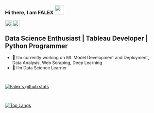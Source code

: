 ### Hi there, I am FALEX <img src="https://raw.githubusercontent.com/iampavangandhi/iampavangandhi/master/gifs/Hi.gif" width="30px"></h2>

<a href="https://www.linkedin.com/in/falex-soj-920a54179">
  <img align="left" alt="Falex's Linkdein" width="22px" src="https://cdn.jsdelivr.net/npm/simple-icons@v3/icons/linkedin.svg" />
</a>
<a href="https://github.com/falex55">
  <img align="left" alt="Falex's Github" width="22px" src="https://cdn.jsdelivr.net/npm/simple-icons@v3/icons/github.svg" />
</a>
<br />

## Data Science Enthusiast | Tableau Developer | Python Programmer

- 🔭 I’m currently working on ML Model Development and Deployment, Data Analysis, Web Scraping, Deep Learning
- 🌱 I’m Data Science Learner
<br />
<!--
### Technologies Worked on :

 <a href="https://www.docker.com/" target="_blank" >
    <img src="https://raw.githubusercontent.com/viveknaskar/viveknaskar/master/assets/docker.gif"  height="40" /> 
  </a>
  
  <a href="https://kubernetes.io/" target="_blank" >
    <img src="https://raw.githubusercontent.com/viveknaskar/viveknaskar/master/assets/k8s.gif"  height="40" />
  </a>
  
  <a href="https://www.w3.org/wiki/The_web_standards_model_-_HTML_CSS_and_JavaScript" target="_blank" >
    <img src="https://raw.githubusercontent.com/viveknaskar/viveknaskar/master/assets/html-css-js.png" height="40" />
  </a>
    <a href="https://aws.amazon.com/" target="_blank" >
    <img src="https://raw.githubusercontent.com/viveknaskar/viveknaskar/master/assets/aws.gif"  height="40" />
  </a>
  
  <a href="https://console.cloud.google.com/" target="_blank" >
      <img src="https://raw.githubusercontent.com/viveknaskar/viveknaskar/master/assets/gcp.gif"  height="40" />
    </a>
  
  <a href="https://www.mongodb.com/" target="_blank" >
     <img src="https://raw.githubusercontent.com/viveknaskar/viveknaskar/master/assets/mongo.gif" height="40" />
   </a>
   
  <a href="https://www.postgresql.org/" target="_blank" >
    <img src="https://raw.githubusercontent.com/viveknaskar/viveknaskar/master/assets/postgresql.gif" height="40" />
<br/><br/>
</a>
-->

[![Falex's github stats](https://github-readme-stats.vercel.app/api?username=falex55&count_private=true&show_icons=true&theme=merko&hide_rank=false)](https://github.com/falex55/github-readme-stats)

<br />

[![Top Langs ](https://github-readme-stats.vercel.app/api/top-langs/?username=falex55)](https://github.com/falex55/github-readme-stats)
